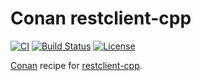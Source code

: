 # Conan restclient-cpp

[![CI](https://github.com/offa/conan-restclient-cpp/workflows/ci/badge.svg)](https://github.com/offa/conan-restclient-cpp/actions)
[![Build Status](https://travis-ci.com/offa/conan-restclient-cpp.svg?branch=master)](https://travis-ci.com/offa/conan-restclient-cpp)
[![License](https://img.shields.io/badge/license-MIT-yellow.svg)](LICENSE)

[Conan](https://conan.io/) recipe for [restclient-cpp](https://github.com/mrtazz/restclient-cpp).
